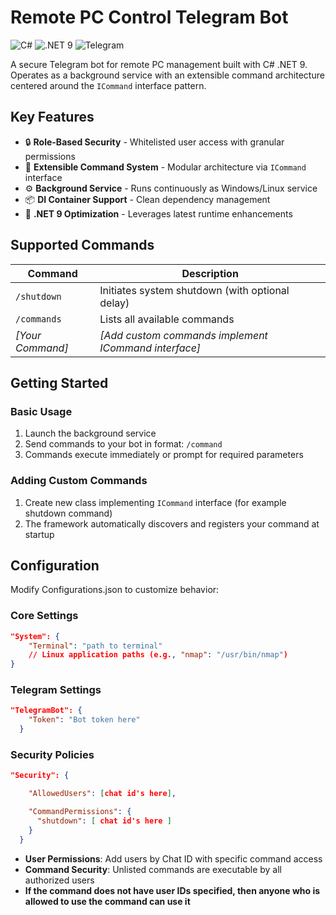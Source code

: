 # Remote PC Control Telegram Bot

![C#](https://img.shields.io/badge/C%23-239120?logo=c-sharp&logoColor=white)
![.NET 9](https://img.shields.io/badge/.NET-9-512BD4?logo=dotnet&logoColor=white)
![Telegram](https://img.shields.io/badge/Telegram-2CA5E0?logo=telegram&logoColor=white)

A secure Telegram bot for remote PC management built with C# .NET 9. Operates as a background service with an extensible command architecture centered around the `ICommand` interface pattern.

## Key Features
- 🔒 **Role-Based Security** - Whitelisted user access with granular permissions
- 🧩 **Extensible Command System** - Modular architecture via `ICommand` interface
- ⚙️ **Background Service** - Runs continuously as Windows/Linux service
- 📦 **DI Container Support** - Clean dependency management
- 🚀 **.NET 9 Optimization** - Leverages latest runtime enhancements

## Supported Commands
| Command          | Description                                  |
|------------------|----------------------------------------------|
| `/shutdown`     | Initiates system shutdown (with optional delay) |
| `/commands`     | Lists all available commands                 |
| *[Your Command]* | *[Add custom commands implement ICommand interface]* |

## Getting Started

### Basic Usage
1. Launch the background service
2. Send commands to your bot in format: `/command`
3. Commands execute immediately or prompt for required parameters

### Adding Custom Commands
1. Create new class implementing `ICommand` interface (for example shutdown command)
2. The framework automatically discovers and registers your command at startup

## Configuration

Modify Configurations.json to customize behavior:

### Core Settings

```json
"System": {
    "Terminal": "path to terminal"
    // Linux application paths (e.g., "nmap": "/usr/bin/nmap")
}
```
### Telegram Settings

```json
"TelegramBot": {
    "Token": "Bot token here"
  }
```

### Security Policies

```json
"Security": {

    "AllowedUsers": [chat id's here],

    "CommandPermissions": {
      "shutdown": [ chat id's here ]
    }
  }
```
* **User Permissions**: Add users by Chat ID with specific command access
* **Command Security**: Unlisted commands are executable by all authorized users
* **If the command does not have user IDs specified, then anyone who is allowed to use the command can use it**
